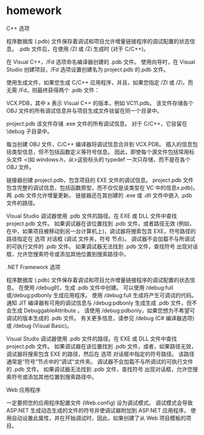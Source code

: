 # homework

C++ 选项

程序数据库 (.pdb) 文件保存着调试和项目允许增量链接程序的调试配置的状态信息。 .pdb 文件后，在使用 /ZI 或 /Zi 生成时 (对于 C/C++)。

在 Visual C++，/Fd 选项命名编译器创建的 .pdb 文件。 使用向导时，在 Visual Studio 创建项目，/Fd 选项设置创建名为 project.pdb 的.pdb 文件。

使用生成文件，如果您生成 C/C++ 应用程序，并且，如果您指定 /ZI 或 /Zi，而无需 /Fd，则最终获得两个 .pdb 文件：

VCX.PDB，其中 x 表示 Visual C++ 的版本，例如 VC11.pdb。 该文件存储各个 OBJ 文件的所有调试信息并与项目生成文件驻留在同一个目录中。

project.pdb 该文件存储 .exe 文件的所有调试信息。 对于 C/C++，它驻留在 \debug 子目录中。

每当创建 OBJ 文件，C/C++ 编译器将调试信息合并到 VCX.PDB。 插入的信息包括类型信息，但不包括函数定义等符号信息。 因此，即使每个源文件包括常用标头文件 <(如 windows.h，从>这些标头的 typedef 一次只存储，而不是在各个 OBJ 文件。

链接器创建 project.pdb，包含项目的 EXE 文件的调试信息。 project.pdb 文件包含完整的调试信息，包括函数原型，而不仅仅是该类型在 VC 中的信息x.pdb)。 两 .pdb 文件允许增量更新。 链接器还在其创建的 .exe 或 .dll 文件中嵌入 .pdb 文件的路径。

Visual Studio 调试器使用 .pdb 文件的路径。在 EXE 或 DLL 文件中查找 project.pdb 文件。 如果调试器在该位置找到 .pdb 文件，或者路径无效 (例如，在中，如果项目被移动到另一台计算机上)，调试器将搜索包含 EXE，符号路径的路径指定在 选项 对话框 (调试 文件夹，符号 节点)。 调试器不会加载不与所调试的可执行文件的 .pdb 文件。 如果调试器无法找到 .pdb 文件，查找符号 出现对话框，允许您搜索符号或添加其他位置到搜索路径中。

.NET Framework 选项

程序数据库 (.pdb) 文件保存着调试和项目允许增量链接程序的调试配置的状态信息。 在使用 /debug时，生成 .pdb 文件中创建。 可以使用 /debug:full 或/debug:pdbonly 生成应用程序。 使用 /debug:full 生成将产生可调试的代码。 通知 JIT 编译器有可用的调试信息与 /debug:pdbonly 生成生成 .pdb 文件，但不会生成
DebuggableAttribute
。 请使用 /debug:pdbonly，如果您想为不希望可调试的版本生成的 .pdb 文件。 有关更多信息，请参见 /debug (C# 编译器选项)或 /debug (Visual Basic)。

Visual Studio 调试器使用 .pdb 文件的路径。在 EXE 或 DLL 文件中查找 project.pdb 文件。 如果调试器在该位置找到 .pdb 文件，或者，如果路径无效，调试器将搜索包含 EXE 的路径，然后在 选项 对话框中指定的符号路径。 该路径通常是“符号”节点中的“调试”文件夹。 调试器不会加载不与所调试的可执行文件的 .pdb 文件。 如果调试器无法找到 .pdb 文件，查找符号 出现对话框，允许您搜索符号或添加其他位置到搜索路径中。

Web 应用程序

一定要把您的应用程序配置文件 (Web.config) 设为调试模式。 调试模式会导致 ASP.NET 生成动态生成的文件的符号并使调试器附加到 ASP.NET 应用程序。 使用自动设置此属性，并在开始调试时，因此，如果创建了从 Web 项目模板的项目。
